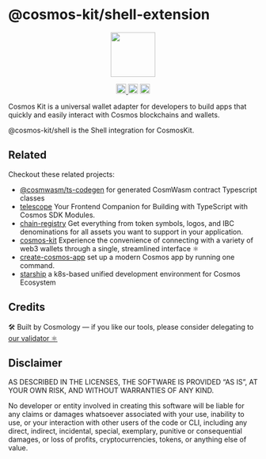 # @cosmos-kit/shell-extension

<p align="center" width="100%">
    <img height="90" src="https://user-images.githubusercontent.com/545047/190171432-5526db8f-9952-45ce-a745-bea4302f912b.svg" />
</p>

<p align="center" width="100%">
  <a href="https://github.com/hyperweb-io/cosmos-kit/actions/workflows/run-tests.yml">
    <img height="20" src="https://github.com/hyperweb-io/cosmos-kit/actions/workflows/run-tests.yml/badge.svg" />
  </a>
   <a href="https://github.com/hyperweb-io/cosmos-kit/blob/main/wallets/shell-extension/LICENSE"><img height="20" src="https://img.shields.io/badge/license-BSD%203--Clause%20Clear-blue.svg"></a>
   <a href="https://www.npmjs.com/package/@cosmos-kit/shell-extension"><img height="20" src="https://img.shields.io/github/package-json/v/hyperweb-io/cosmos-kit?filename=wallets%2Fshell-extension%2Fpackage.json"></a>
</p>

Cosmos Kit is a universal wallet adapter for developers to build apps that quickly and easily interact with Cosmos blockchains and wallets.

@cosmos-kit/shell is the Shell integration for CosmosKit.

## Related

Checkout these related projects:

* [@cosmwasm/ts-codegen](https://github.com/CosmWasm/ts-codegen) for generated CosmWasm contract Typescript classes
* [telescope](https://github.com/hyperweb-io/telescope) Your Frontend Companion for Building with TypeScript with Cosmos SDK Modules.
* [chain-registry](https://github.com/hyperweb-io/chain-registry) Get everything from token symbols, logos, and IBC denominations for all assets you want to support in your application.
* [cosmos-kit](https://github.com/hyperweb-io/cosmos-kit) Experience the convenience of connecting with a variety of web3 wallets through a single, streamlined interface ⚛️
* [create-cosmos-app](https://github.com/hyperweb-io/create-cosmos-app) set up a modern Cosmos app by running one command.
* [starship](https://github.com/hyperweb-io/starship) a k8s-based unified development environment for Cosmos Ecosystem

## Credits

🛠 Built by Cosmology — if you like our tools, please consider delegating to [our validator ⚛️](https://cosmology.zone/validator)

## Disclaimer

AS DESCRIBED IN THE LICENSES, THE SOFTWARE IS PROVIDED “AS IS”, AT YOUR OWN RISK, AND WITHOUT WARRANTIES OF ANY KIND.

No developer or entity involved in creating this software will be liable for any claims or damages whatsoever associated with your use, inability to use, or your interaction with other users of the code or CLI, including any direct, indirect, incidental, special, exemplary, punitive or consequential damages, or loss of profits, cryptocurrencies, tokens, or anything else of value.